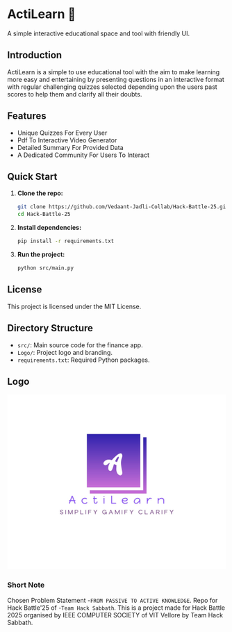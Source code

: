 # ActiLearn 🧠
A simple interactive educational space and tool with friendly UI. 

## Introduction
ActiLearn is a simple to use educational tool with the aim to make learning more easy and entertaining by presenting questions in an interactive format with regular challenging quizzes selected depending upon the users past scores to help them and clarify all their doubts.

## Features
- Unique Quizzes For Every User
- Pdf To Interactive Video Generator
- Detailed Summary For Provided Data
- A Dedicated Community For Users To Interact

## Quick Start
1. **Clone the repo:**
   ```bash
   git clone https://github.com/Vedaant-Jadli-Collab/Hack-Battle-25.git
   cd Hack-Battle-25
   ```
2. **Install dependencies:**
   ```bash
   pip install -r requirements.txt
   ```

3. **Run the project:**
   ```bash
   python src/main.py
   ```
## License
This project is licensed under the MIT License.

## Directory Structure
- `src/`: Main source code for the finance app.
- `Logo/`: Project logo and branding.
- `requirements.txt`: Required Python packages.


## Logo
![Project Logo](Logo/Logo.jpg)



### Short Note
Chosen Problem Statement -`FROM PASSIVE TO ACTIVE KNOWLEDGE`. Repo for Hack Battle'25 of -`Team Hack Sabbath`. This is a project made for Hack Battle 2025 organised by IEEE COMPUTER SOCIETY of VIT Vellore by Team Hack Sabbath.
